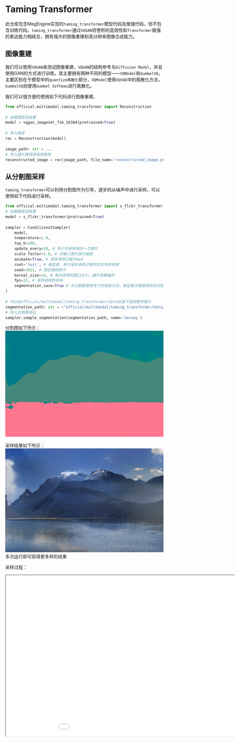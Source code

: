 # Taming Transformer

此仓库包含MegEngine实现的`taming_transformer`模型代码及推理代码，但不包含训练代码。`taming_transformer`通过`VQGAN`将卷积的高效性和`Transformer`极强的表达能力相结合，拥有强大的图像重建和高分辨率图像合成能力。

## 图像重建

我们可以使用`VQGAN`来测试图像重建，`VQGAN`的结构参考与`Diffusion Model`，并且使用GAN的方式进行训练。其主要拥有两种不同的模型——`VQModel`和`GumbelVQ`，主要区别在于模型中的`quantize离散化`部分，`VQModel`使用`VQVAE`中的离散化方法，`GumbelVQ`则使用`Gumbel Softmax`进行离散化。

我们可以很方便的使用如下代码进行图像重建。

```python
from official.multimodal.taming_transformer import Reconstruction

# 加载模型及权重
model = vqgan_imagenet_f16_16384(pretrained=True)

# 传入模型
rec = Reconstruction(model)

image_path: str = ...
# 传入图片路径和保存路径
reconstructed_image = rec(image_path, file_name='reconstructed_image.png')
```

## 从分割图采样

`taming_transformer`可以利用分割图作为引导，逐步的从噪声中进行采样。可以使用如下代码进行采样。

```python
from official.multimodal.taming_transformer import s_flckr_transformer
# 加载模型及权重
model = s_flckr_transformer(pretrained=True)

sampler = ConditionalSampler(
    model,
    temperature=1.0,
    top_k=100,
    update_every=50, # 多少次采样保存一次图片
    scale_factor=1.0, # 对输入图片进行缩放
    animate=True, # 保存采样过程为mp4
    root='test', # 根目录，用于保存采样过程中的文件和视频
    seed=2022, # 固定随机种子
    kernal_size=16, # 每次采样的窗口大小，越大效果越好
    fps=15, # 保存视频的帧率
    segmentation_save=True # 为分割图使用专门的保存方式，保证每次推理保存的分割图色彩一致
)

# 可以在official/multimodal/taming_transformer/data目录下找到更多图片
segmentation_path: str = r"official/multimodal/taming_transformer/data/sflckr_segmentations/norway/25735082181_999927fe5a_b.png"
# 传入分割图地址
sampler.sample_segmentation(segmentation_path, name='norway')
```

分割图如下所示：
![segmentation](../../assets/norway_segmentation.png)

采样结果如下所示：
![result](../../assets/norway_sample_2687.png)
多次运行即可获得更多样的结果

采样过程：

<iframe height=512 width=1024 src="../../assets/norway_sampling.mp4">

## 从深度图采样

与从分割图采样类似，传入深度图即可进行引导

```python
model = drin_transformer(pretrained=True)

sampler = ConditionalSampler(
    model,
    temperature=1.0,
    top_k=100,
    root='test'
)
depth_path: str = r"official/multimodal/taming_transformer/data/drin_depth/n01819313/ILSVRC2012_val_00003068.png"
# 传入深度图地址
sampler.sample_segmentation(depth_path, name='test')

```

深度图如下所示：

![depth](../../assets/test_depth.png)

采样结果：

![depth_res](../../assets/test_sample_255.png)

采样过程：

<iframe height=512 width=1024 src="../../assets/test_sampling.mp4">

## 无条件采样（Unconditional Sample）

无条件采样不需要任何数据，只需要通过以下代码设置采样参数即可。

```python

# 加载模型及权重
model = celebahq_transformer(pretrained=True)

sampler = FastSampler(
    model,
    batch_size=25,
    temperature=1.0,
    top_k=250,
    top_p=1.0,
    num_samples=50000, # 采样图片个数
    class_labels=None # 仅在classs-conditonal sample中使用
    steps=256, # 每个图片采样的步数
    root='celebahq', # 根目录，用于保存采样过程中的图片
    seed=2022, # 固定随机种子
)

sampler(
    dim_z=256,
    h=16,
    w=16, #  w*h == steps
    name='test'
)
```

采样结果：

![res1](../../assets/test_000009.png)

![res1](../../assets/test_000010.png)

## 参考

[taming_transformers](https://github.com/CompVis/taming-transformers)
